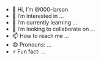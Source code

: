 - 👋 Hi, I’m @000-larson
- 👀 I’m interested in ...
- 🌱 I’m currently learning ...
- 💞️ I’m looking to collaborate on ...
- 📫 How to reach me ...
- 😄 Pronouns: ...
- ⚡ Fun fact: ...

<!---
000-larson/000-larson is a ✨ special ✨ repository because its `README.md` (this file) appears on your GitHub profile.
You can click the Preview link to take a look at your changes.
--->
